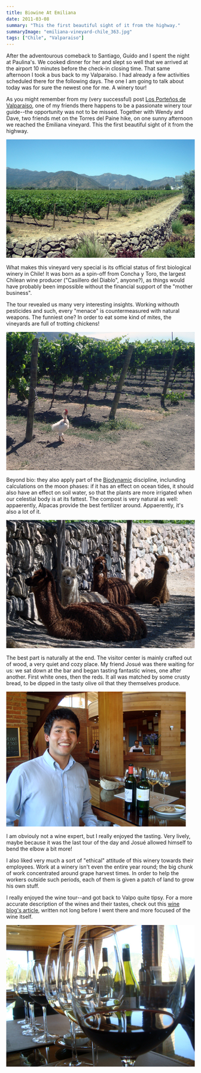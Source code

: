 ```yaml
---
title: Biowine At Emiliana
date: 2011-03-08
summary: "This the first beautiful sight of it from the highway."
summaryImage: "emiliana-vineyard-chile_363.jpg"
tags: ["Chile", "Valparaiso"]
---
```


After the adventourous comeback to Santiago, Guido and I spent the night at Paulina's. We cooked dinner for her and slept so well that we arrived at the airport 10 minutes before the check-in closing time. That same afternoon I took a bus back to my Valparaiso.
I had already a few activities scheduled there for the following days. The one I am going to talk about today was for sure the newest one for me. A winery tour! 

As you might remember from my (very successful) post [Los Porteños de Valparaiso](http://ticofab.io/long/2010-12-23-los-portenos-de-valparaiso/), one of my friends there happens to be a passionate winery tour guide--the opportunity was not to be missed. Together with Wendy and Dave, two friends met on the Torres del Paine hike, on one sunny afternoon we reached the Emiliana vineyard. This the first beautiful sight of it from the highway.

![](emiliana-vineyard-chile_363.jpg)

What makes this vineyard very special is its official status of first biological winery in Chile! It was born as a spin-off from Concha y Toro, the largest Chilean wine producer ("Casillero del Diablo", anyone?), as things would have probably been impossible without the financial support of the "mother business". 

The tour revealed us many very interesting insights. Working withouth pesticides and such, every "menace" is countermeasured with natural weapons. The funniest one? In order to eat some kind of mites, the vineyards are full of trotting chickens!

![](emiliana-vineyard-chile-chicken_425.jpg)

Beyond bio: they also apply part of the [Biodynamic](http://en.wikipedia.org/wiki/Biodynamic_wine) discipline, inclunding calculations on the moon phases: if it has an effect on ocean tides, it should also have an effect on soil water, so that the plants are more irrigated when our celestial body is at its fattest.
The compost is very natural as well: appaerently, Alpacas provide the best fertilizer around. Appaerently, it's also a lot of it.

![](emiliana-vineyard-chile-alpaca_394.jpg)

The best part is naturally at the end. The visitor center is mainly crafted out of wood, a very quiet and cozy place. My friend Josué was there waiting for us: we sat down at the bar and began tasting fantastic wines, one after another. First white ones, then the reds. It all was matched by some crusty bread, to be dipped in the tasty olive oil that they themselves produce. 

![](emiliana-vineyard-chile-josue_360.jpg)

I am obviouly not a wine expert, but I really enjoyed the tasting. Very lively, maybe because it was the last tour of the day and Josué allowed himself to bend the elbow a bit more!

I also liked very much a sort of "ethical" attitude of this winery towards their employees. Work at a winery isn't even the entire year round; the big chunk of work concentrated around grape harvest times. In order to help the workers outside such periods, each of them is given a patch of land to grow his own stuff.

I really enjoyed the wine tour--and got back to Valpo quite tipsy. For a more accurate description of the wines and their tastes, check out this [wine blog's article](http://justanotherwineblog.blogspot.com/2010/12/emiliana.html), written not long before I went there and more focused of the wine itself. 

![](emiliana-vineyard-chile-wine_435.jpg)
